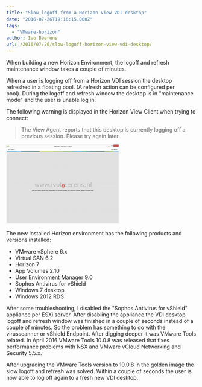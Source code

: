 ```yaml
---
title: "Slow logoff from a Horizon View VDI desktop"
date: "2016-07-26T19:16:15.000Z"
tags: 
  - "VMware-horizon"
author: Ivo Beerens
url: /2016/07/26/slow-logoff-horizon-view-vdi-desktop/
---
```


When building a new Horizon Environment, the logoff and refresh maintenance window takes a couple of minutes.

When a user is logging off from a Horizon VDI session the desktop refreshed in a floating pool. (A refresh action can be configured per pool). During the logoff and refresh window the desktop is in "maintenance mode" and the user is unable log in.

The following warning is displayed in the Horizon View Client when trying to connect:

> The View Agent reports that this desktop is currently logging off a previous session. Please try again later.

[![1](images/1-1-300x210.png)](images/1-1.png)

The new installed Horizon environment has the following products and versions installed:

- VMware vSphere 6.x
- Virtual SAN 6.2
- Horizon 7
- App Volumes 2.10
- User Environment Manager 9.0
- Sophos Antivirus for vShield
- Windows 7 desktop
- Windows 2012 RDS

After some troubleshooting, I disabled the "Sophos Antivirus for vShield" appliance per ESXi server. After disabling the appliance the VDI desktop logoff and refresh window was finished in a couple of seconds instead of a couple of minutes. So the problem has something to do with the virusscanner or vShield Endpoint. After digging deeper it was VMware Tools related. In April 2016 VMware Tools 10.0.8 was released that fixes performance problems with NSX and VMware vCloud Networking and Security 5.5.x.

After upgrading the VMware Tools version to 10.0.8 in the golden image the slow logoff and refresh was solved. Within a couple of seconds the user is now able to log off again to a fresh new VDI desktop.
